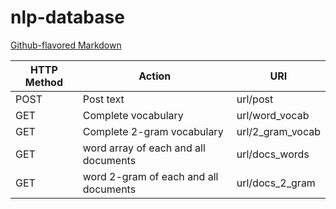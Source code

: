 # nlp-database
[Github-flavored Markdown](https://guides.github.com/features/mastering-markdown/)


| HTTP Method  | Action  |  URI | 
|---|---|---|
|POST | Post text                               | url/post          |
|GET   | Complete vocabulary                    | url/word_vocab    |
|GET   | Complete 2-gram vocabulary             | url/2_gram_vocab  |
|GET   | word array of each and all documents   | url/docs_words    |
|GET   | word 2-gram of each and all documents  | url/docs_2_gram   |


